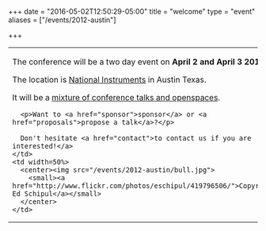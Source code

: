 +++
date = "2016-05-02T12:50:29-05:00"
title = "welcome"
type = "event"
aliases = ["/events/2012-austin"]

+++

<table>
  <tr>
    <td width=50%>
      <p>The conference will be a two day event on <b>April 2 and April 3 2012</b></p>
      <p>The location is <a href="location">National Instruments</a> in Austin Texas.</p>
      <p>It will be a <a href="program">mixture of conference talks and openspaces</a>.</p>

      <p>Want to <a href="sponsor">sponsor</a> or <a href="proposals">propose a talk</a>?</p>

      Don't hesitate <a href="contact">to contact us if you are interested!</a>
    </td>
    <td width=50%>
      <center><img src="/events/2012-austin/bull.jpg">
        <small><a href="http://www.flickr.com/photos/eschipul/419796506/">Copyright Ed Schipul</a></small>
      </center>
    </td>
  </tr>
</table>
